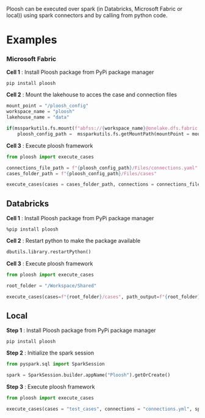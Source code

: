Ploosh can be executed over spark (in Databricks, Microsoft Fabric or local)) using spark connectors and by calling from python code.

# Examples

### Microsoft Fabric

__Cell 1__ : Install Ploosh package from PyPi package manager
``` shell
pip install ploosh
```

__Cell 2__ : Mount the lakehouse to acces the case and connection files
``` python
mount_point = "/ploosh_config"
workspace_name = "ploosh"
lakehouse_name = "data"

if(mssparkutils.fs.mount(f"abfss://{workspace_name}@onelake.dfs.fabric.microsoft.com/{lakehouse_name}.Lakehouse/", mount_point)):
    ploosh_config_path =  mssparkutils.fs.getMountPath(mountPoint = mount_point)
```

__Cell 3__ : Execute ploosh framework
``` python
from ploosh import execute_cases

connections_file_path = f"{ploosh_config_path}/Files/connections.yaml"
cases_folder_path = f"{ploosh_config_path}/Files/cases"

execute_cases(cases = cases_folder_path, connections = connections_file_path, spark_session = spark)
```

## Databricks

__Cell 1__ : Install Ploosh package from PyPi package manager
``` shell
%pip install ploosh
```

__Cell 2__ : Restart python to make the package available
``` python
dbutils.library.restartPython()
```

__Cell 3__ : Execute ploosh framework
``` python
from ploosh import execute_cases

root_folder = "/Workspace/Shared"

execute_cases(cases=f"{root_folder}/cases", path_output=f"{root_folder}/output", spark_session=spark)
```

## Local

__Step 1__ : Install Ploosh package from PyPi package manager
``` shell
pip install ploosh
```

__Step 2__ : Initialize the spark session
``` python
from pyspark.sql import SparkSession

spark = SparkSession.builder.appName("Ploosh").getOrCreate()
```

__Step 3__ : Execute ploosh framework
``` python
from ploosh import execute_cases

execute_cases(cases = "test_cases", connections = "connections.yml", spark_session = spark)
```

